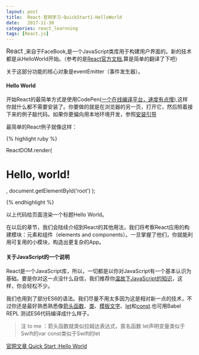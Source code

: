 ```yaml
---
layout: post
title:  React-官网学习-QuickStart1-HelloWorld
date:   2017-11-30
categories: react_learnning
tags: [React.js]
---
```

<big>React</big> ,来自于FaceBook,是一个JavaScript类库用于构建用户界面的。新的技术都是从HelloWorld开始。（参考的是[React官方文档](https://reactjs.org/docs/hello-world.html),算是简单的翻译了下吧）

关于这部分功能的核心对象是eventEmitter（事件发生器）。

#### Hello World
开始React的最简单方式是使用CodePen([一个在线编译平台，速度有点慢](https://codepen.io/pen?&editors=0010)),这样你就什么都不需要安装了。你要做的就是在浏览器的另一页，打开它，然后照着接下来的例子敲代码。如果你更偏向用本地环境开发，参照[安装引导](https://reactjs.org/docs/installation.html)

最简单的React例子就像这样：

{% highlight ruby %}

ReactDOM.render(
  <h1>Hello, world!</h1>,
  document.getElementById('root')
);

{% endhighlight %}

以上代码给页面渲染一个标题Hello World。

在以后的章节，我们会陆续介绍到React的其他用法，我们将考察React应用的构建模块：元素和组件（elements and components）。一旦掌握了他们，你就能利用可复用的小模块，构造出更复杂的App。

#### 关于JavaScript的一个说明

React是一个JavaScript库，所以，一切都是以你对JavaScript有一个基本认识为基础。要是你对这一点没什么自信，我们推荐你[温故下JavaScript的知识](https://developer.mozilla.org/en-US/docs/Web/JavaScript/A_re-introduction_to_JavaScript)，这样，你会轻松不少。

我们也用到了部分ES6的语法。我们尽量不用太多因为这是相对新一点的技术，不过你还是最好熟悉熟悉像[箭头函数]()、[类](https://developer.mozilla.org/en-US/docs/Web/JavaScript/Reference/Classes)、[模板文字](https://developer.mozilla.org/en-US/docs/Web/JavaScript/Reference/Template_literals)、[let](https://developer.mozilla.org/en-US/docs/Web/JavaScript/Reference/Statements/let)和[const](https://developer.mozilla.org/en-US/docs/Web/JavaScript/Reference/Statements/const).也可用Babel REPL 测试ES6代码编译成什么样子。

>注 to me ：箭头函数就类似拉姆达表达式，匿名函数
let声明变量类似于Swift的var
const类似于Swift的let



[官网文章 Quick Start :Hello World](https://reactjs.org/docs/hello-world.html)
